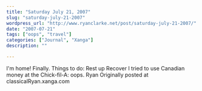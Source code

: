 ```yaml
---
title: "Saturday July 21, 2007"
slug: "saturday-july-21-2007"
wordpress_url: "http://www.ryanclarke.net/post/saturday-july-21-2007/"
date: "2007-07-21"
tags: ["oops", "travel"]
categories: ["Journal", "Xanga"]
description: ""

---
```


I'm home! Finally. Things to do:
Rest up
Recover
I tried to use Canadian money at the Chick-fil-A: oops.
Ryan
Originally posted at classicalRyan.xanga.com

